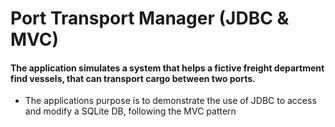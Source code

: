 
# Port Transport Manager (JDBC & MVC)

#### The application simulates a system that helps a fictive freight department find vessels, that can transport cargo between two ports.
- The applications purpose is to demonstrate the use of JDBC to access and modify a SQLite DB, following the MVC pattern
